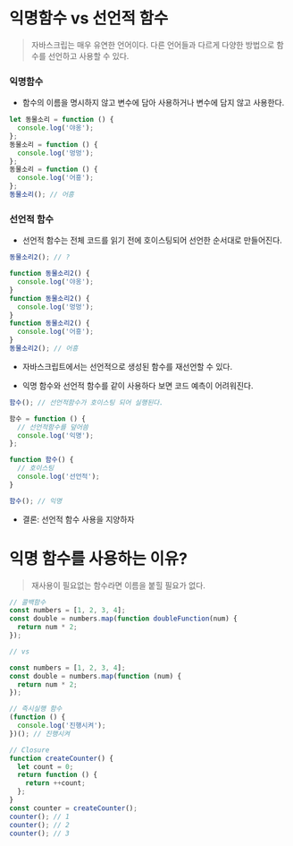 
# 익명함수 vs 선언적 함수

> 자바스크립는 매우 유연한 언어이다. 다른 언어들과 다르게 다양한 방법으로 함수를 선언하고 사용할 수 있다.

### 익명함수

- 함수의 이름을 명시하지 않고 변수에 담아 사용하거나 변수에 담지 않고 사용한다.

```js
let 동물소리 = function () {
  console.log('야옹');
};
동물소리 = function () {
  console.log('멍멍');
};
동물소리 = function () {
  console.log('어흥');
};
동물소리(); // 어흥
```

### 선언적 함수

- 선언적 함수는 전체 코드를 읽기 전에 호이스팅되어 선언한 순서대로 만들어진다.

```js
동물소리2(); // ?

function 동물소리2() {
  console.log('야옹');
}
function 동물소리2() {
  console.log('멍멍');
}
function 동물소리2() {
  console.log('어흥');
}
동물소리2(); // 어흥
```

- 자바스크립트에서는 선언적으로 생성된 함수를 재선언할 수 있다.

- 익명 함수와 선언적 함수를 같이 사용하다 보면 코드 예측이 어려워진다.

```js
함수(); // 선언적함수가 호이스팅 되어 실행된다.

함수 = function () {
  // 선언적함수를 덮어씀
  console.log('익명');
};

function 함수() {
  // 호이스팅
  console.log('선언적');
}

함수(); // 익명
```

- 결론: 선언적 함수 사용을 지양하자

# 익명 함수를 사용하는 이유?

> 재사용이 필요없는 함수라면 이름을 붙힐 필요가 없다.

```js
// 콜백함수
const numbers = [1, 2, 3, 4];
const double = numbers.map(function doubleFunction(num) {
  return num * 2;
});

// vs

const numbers = [1, 2, 3, 4];
const double = numbers.map(function (num) {
  return num * 2;
});

// 즉시실행 함수
(function () {
  console.log('진행시켜');
})(); // 진행시켜

// Closure
function createCounter() {
  let count = 0;
  return function () {
    return ++count;
  };
}
const counter = createCounter();
counter(); // 1
counter(); // 2
counter(); // 3
```
